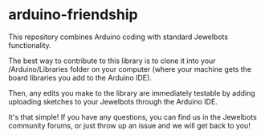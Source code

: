 # arduino-friendship

This repository combines Arduino coding with standard Jewelbots functionality.

The best way to contribute to this library is to clone it into your /Arduino/Libraries folder on your computer (where your machine gets the board libraries you add to the Arduino IDE). 

Then, any edits you make to the library are immediately testable by adding uploading sketches to your Jewelbots through the Arduino IDE. 

It's that simple! If you have any questions, you can find us in the Jewelbots community forums, or just throw up an issue and we will get back to you! 
